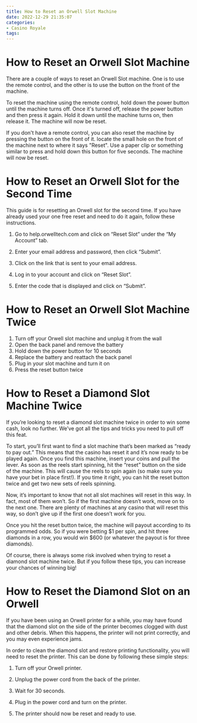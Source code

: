 ```yaml
---
title: How to Reset an Orwell Slot Machine
date: 2022-12-29 21:35:07
categories:
- Casino Royale
tags:
---
```



#  How to Reset an Orwell Slot Machine

There are a couple of ways to reset an Orwell Slot machine. One is to use the remote control, and the other is to use the button on the front of the machine.

To reset the machine using the remote control, hold down the power button until the machine turns off. Once it's turned off, release the power button and then press it again. Hold it down until the machine turns on, then release it. The machine will now be reset.

If you don't have a remote control, you can also reset the machine by pressing the button on the front of it. locate the small hole on the front of the machine next to where it says "Reset". Use a paper clip or something similar to press and hold down this button for five seconds. The machine will now be reset.

#  How to Reset an Orwell Slot for the Second Time

This guide is for resetting an Orwell slot for the second time. If you have already used your one free reset and need to do it again, follow these instructions.

1. Go to help.orwelltech.com and click on “Reset Slot” under the “My Account” tab.

2. Enter your email address and password, then click “Submit”.

3. Click on the link that is sent to your email address.

4. Log in to your account and click on “Reset Slot”.

5. Enter the code that is displayed and click on “Submit”.

#  How to Reset an Orwell Slot Machine Twice

1. Turn off your Orwell slot machine and unplug it from the wall
2. Open the back panel and remove the battery
3. Hold down the power button for 10 seconds
4. Replace the battery and reattach the back panel
5. Plug in your slot machine and turn it on
6. Press the reset button twice

#  How to Reset a Diamond Slot Machine Twice

If you’re looking to reset a diamond slot machine twice in order to win some cash, look no further. We’ve got all the tips and tricks you need to pull off this feat.

To start, you’ll first want to find a slot machine that’s been marked as “ready to pay out.” This means that the casino has reset it and it’s now ready to be played again. Once you find this machine, insert your coins and pull the lever. As soon as the reels start spinning, hit the “reset” button on the side of the machine. This will cause the reels to spin again (so make sure you have your bet in place first!). If you time it right, you can hit the reset button twice and get two new sets of reels spinning.

Now, it’s important to know that not all slot machines will reset in this way. In fact, most of them won’t. So if the first machine doesn’t work, move on to the next one. There are plenty of machines at any casino that will reset this way, so don’t give up if the first one doesn’t work for you.

Once you hit the reset button twice, the machine will payout according to its programmed odds. So if you were betting $1 per spin, and hit three diamonds in a row, you would win $600 (or whatever the payout is for three diamonds).

Of course, there is always some risk involved when trying to reset a diamond slot machine twice. But if you follow these tips, you can increase your chances of winning big!

#  How to Reset the Diamond Slot on an Orwell

If you have been using an Orwell printer for a while, you may have found that the diamond slot on the side of the printer becomes clogged with dust and other debris. When this happens, the printer will not print correctly, and you may even experience jams.

In order to clean the diamond slot and restore printing functionality, you will need to reset the printer. This can be done by following these simple steps:

1) Turn off your Orwell printer.

2) Unplug the power cord from the back of the printer.

3) Wait for 30 seconds.

4) Plug in the power cord and turn on the printer.

5) The printer should now be reset and ready to use.